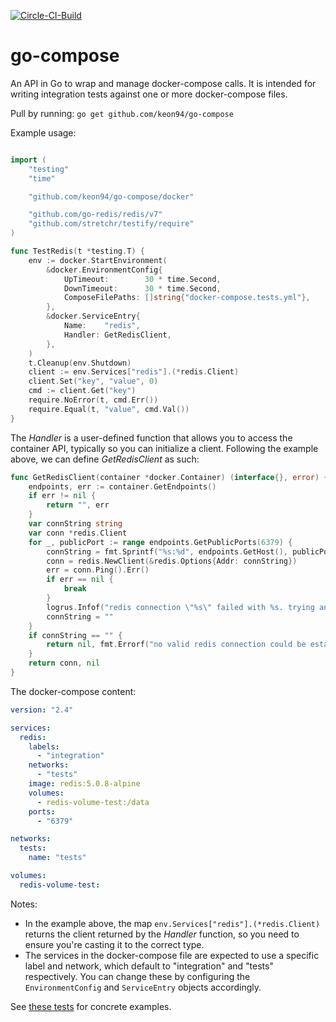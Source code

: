 [![Circle-CI-Build](https://circleci.com/gh/keon94/go-compose.svg?style=shield)](https://app.circleci.com/pipelines/github/keon94/go-compose?branch=main)


# go-compose
An API in Go to wrap and manage docker-compose calls. It is intended for
writing integration tests against one or more docker-compose files.

Pull by running:
```go get github.com/keon94/go-compose```

Example usage:
```go

import (
	"testing"
	"time"

	"github.com/keon94/go-compose/docker"

	"github.com/go-redis/redis/v7"
	"github.com/stretchr/testify/require"
)

func TestRedis(t *testing.T) {
	env := docker.StartEnvironment(
		&docker.EnvironmentConfig{
			UpTimeout:        30 * time.Second,
			DownTimeout:      30 * time.Second,
			ComposeFilePaths: []string{"docker-compose.tests.yml"},
		},
		&docker.ServiceEntry{
			Name:    "redis",
			Handler: GetRedisClient,
		},
	)
	t.Cleanup(env.Shutdown)
	client := env.Services["redis"].(*redis.Client)
	client.Set("key", "value", 0)
	cmd := client.Get("key")
	require.NoError(t, cmd.Err())
	require.Equal(t, "value", cmd.Val())
}
```

The *Handler* is a user-defined function that allows you to access the container API, typically so you can initialize a client. Following the example above, we can define *GetRedisClient* as such:

```go
func GetRedisClient(container *docker.Container) (interface{}, error) {
	endpoints, err := container.GetEndpoints()
	if err != nil {
		return "", err
	}
	var connString string
	var conn *redis.Client
	for _, publicPort := range endpoints.GetPublicPorts(6379) {
		connString = fmt.Sprintf("%s:%d", endpoints.GetHost(), publicPort)
		conn = redis.NewClient(&redis.Options{Addr: connString})
        err = conn.Ping().Err()
		if err == nil {
			break
		}
		logrus.Infof("redis connection \"%s\" failed with %s. trying another if available.", connString, err.Error())
		connString = ""
	}
	if connString == "" {
		return nil, fmt.Errorf("no valid redis connection could be established")
	}
	return conn, nil
}
```

The docker-compose content:
```yaml
version: "2.4"

services:
  redis:
    labels:
      - "integration"
    networks:
      - "tests"
    image: redis:5.0.8-alpine
    volumes:
      - redis-volume-test:/data
    ports:
      - "6379"

networks:
  tests:
    name: "tests"

volumes:
  redis-volume-test:
```

Notes:
* In the example above, the map ```env.Services["redis"].(*redis.Client)``` returns the client returned by the *Handler* function, so you need to ensure you're casting it to the correct type.
* The services in the docker-compose file are expected to use a specific label and network, which default to "integration" and "tests" respectively. You can change these by configuring the ```EnvironmentConfig``` and ```ServiceEntry``` objects accordingly.

See [these tests](test/) for concrete examples.
